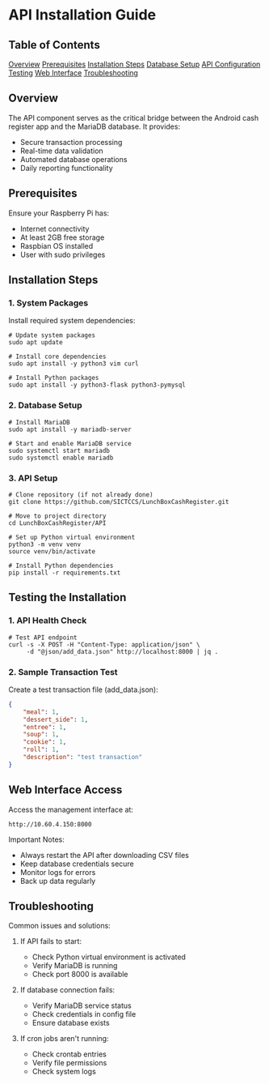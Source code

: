 # API Installation Guide

## Table of Contents
[Overview](#overview)
[Prerequisites](#prerequisites)
[Installation Steps](#installation)
[Database Setup](#database)
[API Configuration](#configuration)
[Testing](#testing)
[Web Interface](#webinterface)
[Troubleshooting](#troubleshooting)

<div id='overview'/>

## Overview
The API component serves as the critical bridge between the Android cash register app and the MariaDB database. It provides:
- Secure transaction processing
- Real-time data validation
- Automated database operations
- Daily reporting functionality

<div id='prerequisites'/>

## Prerequisites
Ensure your Raspberry Pi has:
- Internet connectivity
- At least 2GB free storage
- Raspbian OS installed
- User with sudo privileges

<div id='installation'/>

## Installation Steps

### 1. System Packages
Install required system dependencies:
```console
# Update system packages
sudo apt update

# Install core dependencies
sudo apt install -y python3 vim curl

# Install Python packages
sudo apt install -y python3-flask python3-pymysql
```

### 2. Database Setup
```console
# Install MariaDB
sudo apt install -y mariadb-server

# Start and enable MariaDB service
sudo systemctl start mariadb
sudo systemctl enable mariadb
```

### 3. API Setup
```console
# Clone repository (if not already done)
git clone https://github.com/SICTCCS/LunchBoxCashRegister.git

# Move to project directory
cd LunchBoxCashRegister/API

# Set up Python virtual environment
python3 -m venv venv
source venv/bin/activate

# Install Python dependencies
pip install -r requirements.txt
```

<div id='testing'/>

## Testing the Installation

### 1. API Health Check
```console
# Test API endpoint
curl -s -X POST -H "Content-Type: application/json" \
     -d "@json/add_data.json" http://localhost:8000 | jq .
```

### 2. Sample Transaction Test
Create a test transaction file (add_data.json):
```json
{
    "meal": 1,
    "dessert_side": 1,
    "entree": 1,
    "soup": 1,
    "cookie": 1,
    "roll": 1,
    "description": "test transaction"
}
```

<div id='webinterface'/>

## Web Interface Access

Access the management interface at:
```
http://10.60.4.150:8000
```

Important Notes:
- Always restart the API after downloading CSV files
- Keep database credentials secure
- Monitor logs for errors
- Back up data regularly

<div id='troubleshooting'/>

## Troubleshooting

Common issues and solutions:
1. If API fails to start:
   - Check Python virtual environment is activated
   - Verify MariaDB is running
   - Check port 8000 is available

2. If database connection fails:
   - Verify MariaDB service status
   - Check credentials in config file
   - Ensure database exists

3. If cron jobs aren't running:
   - Check crontab entries
   - Verify file permissions
   - Check system logs